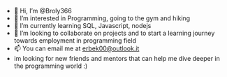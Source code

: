 - 👋 Hi, I’m @Broly366
- 👀 I’m interested in Programming, going to the gym and hiking
- 🌱 I’m currently learning SQL, Javascript, nodejs
- 💞️ I’m looking to collaborate on projects and to start a learning journey towards employment in programming field
- 📫 You can email me at erbek00@outlook.it
- im looking for new friends and mentors that can help me dive deeper in the programming world :) 
<!---
Broly366/Broly366 is a ✨ special ✨ repository because its `README.md` (this file) appears on your GitHub profile.
You can click the Preview link to take a look at your changes.
--->
